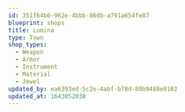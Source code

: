 ```yaml
---
id: 351f64b6-962e-4bbb-86db-a791a654fe87
blueprint: shops
title: Lumina
type: Town
shop_types:
  - Weapon
  - Armor
  - Instrument
  - Material
  - Jewel
updated_by: ea6393ed-5c2e-4abf-b78d-80b9488e0102
updated_at: 1643052038
---
```

